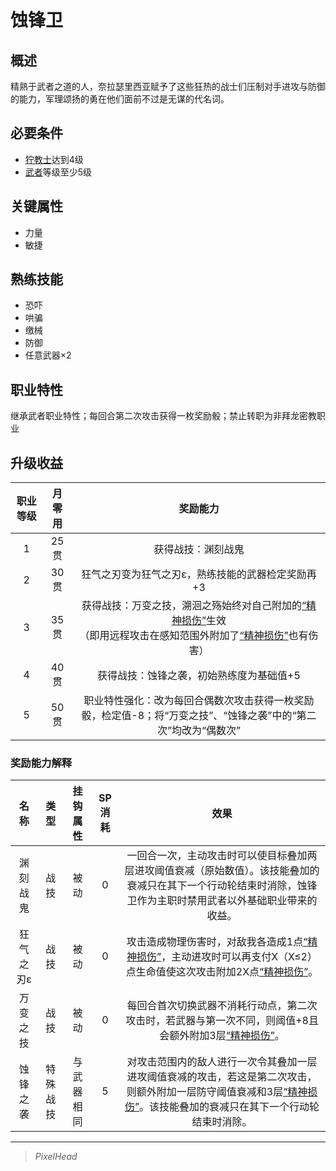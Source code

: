 # 蚀锋卫

## 概述

精熟于武者之道的人，奈拉瑟里西亚赋予了这些狂热的战士们压制对手进攻与防御的能力，军理颂扬的勇在他们面前不过是无谋的代名词。

## 必要条件

* <a href="../grimnarchclergy" target="_blank">狞教士</a>达到4级
* <a href="../../../basicJob/Warrior" target="_blank">武者</a>等级至少5级

## 关键属性

* 力量
* 敏捷

## 熟练技能

* 恐吓
* 哄骗
* 缴械
* 防御
* 任意武器×2

## 职业特性

继承武者职业特性；每回合第二次攻击获得一枚奖励骰；禁止转职为非拜龙密教职业

## 升级收益

职业等级|月零用|奖励能力
:--:|:--:|:--:
1|25贯|获得战技：渊刻战鬼
2|30贯|狂气之刃变为狂气之刃ε，熟练技能的武器检定奖励再+3
3|35贯|获得战技：万变之技，溯洄之殇始终对自己附加的<a href="../../../../status/mark/#精神损伤" target="_blank">“精神损伤”</a>生效<br>（即用远程攻击在感知范围外附加了<a href="../../../../status/mark/#精神损伤" target="_blank">“精神损伤”</a>也有伤害）
4|40贯|获得战技：蚀锋之袭，初始熟练度为基础值+5
5|50贯|职业特性强化：改为每回合偶数次攻击获得一枚奖励骰，检定值-8；将“万变之技”、“蚀锋之袭”中的“第二次”均改为“偶数次”

### 奖励能力解释

名称|类型|挂钩属性|SP消耗|效果
:--:|:--:|:--:|:--:|:--:
渊刻战鬼|战技|被动|0|一回合一次，主动攻击时可以使目标叠加两层进攻阈值衰减（原始数值）。该技能叠加的衰减只在其下一个行动轮结束时消除，蚀锋卫作为主职时禁用武者以外基础职业带来的收益。
狂气之刃ε|战技|被动|0|攻击造成物理伤害时，对敌我各造成1点<a href="../../../../status/mark/#精神损伤" target="_blank">“精神损伤”</a>，主动进攻时可以再支付X（X≤2）点生命值使这次攻击附加2X点<a href="../../../../status/mark/#精神损伤" target="_blank">“精神损伤”</a>。
万变之技|战技|被动|0|每回合首次切换武器不消耗行动点，第二次攻击时，若武器与第一次不同，则阈值+8且会额外附加3层<a href="../../../../status/mark/#精神损伤" target="_blank">“精神损伤”</a>。
蚀锋之袭|特殊战技|与武器相同|5|对攻击范围内的敌人进行一次令其叠加一层进攻阈值衰减的攻击，若这是第二次攻击，则额外附加一层防守阈值衰减和3层<a href="../../../../status/mark/#精神损伤" target="_blank">“精神损伤”</a>。该技能叠加的衰减只在其下一个行动轮结束时消除。

---

> *PixelHead*